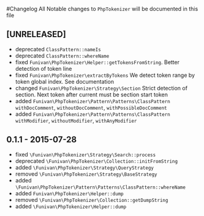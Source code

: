 #Changelog
All Notable changes to `PhpTokenizer` will be documented in this file


## [UNRELEASED] 
 - deprecated `ClassPattern::nameIs`
 - deprecated `ClassPattern::whereName`
 - fixed  `Funivan\PhpTokenizer\Helper::getTokensFromString`. Better detection of token line
 - fixed `Funivan\PhpTokenizer\extractByTokens` We detect token range by token global index. See documentation
 - changed `Funivan\PhpTokenizer\Strategy\Section` Strict detection of section. Next token after current must be section start token 
 - added `Funivan\PhpTokenizer\Pattern\Patterns\ClassPattern` `withDocComment`, `withoutDocComment`, `withPossibleDocComment`
 - added `Funivan\PhpTokenizer\Pattern\Patterns\ClassPattern` `withModifier`, `withoutModifier`, `withAnyModifier`

## 0.1.1 - 2015-07-28
  - fixed `\Funivan\PhpTokenizer\Strategy\Search::process`
  - deprecated `\Funivan\PhpTokenizer\Collection::initFromString`
  - added `\Funivan\PhpTokenizer\Strategy\QueryStrategy` 
  - removed `\Funivan\PhpTokenizer\Strategy\BaseStrategy` 
  - added `\Funivan\PhpTokenizer\Pattern\Patterns\ClassPattern::whereName` 
  - added `Funivan\PhpTokenizer\Helper::dump`
  - removed `\Funivan\PhpTokenizer\Collection::getDumpString` 
  - added `\Funivan\PhpTokenizer\Helper::dump`